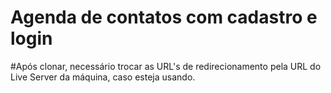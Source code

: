 # Agenda de contatos com cadastro e login

#Após clonar, necessário trocar as URL's de redirecionamento pela URL do Live Server da máquina, caso esteja usando.

